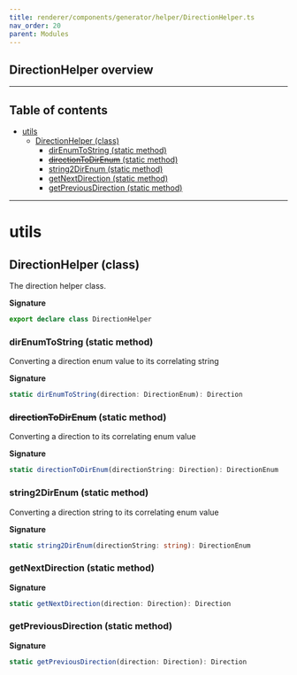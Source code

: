 ```yaml
---
title: renderer/components/generator/helper/DirectionHelper.ts
nav_order: 20
parent: Modules
---
```


## DirectionHelper overview

---

<h2 class="text-delta">Table of contents</h2>

- [utils](#utils)
  - [DirectionHelper (class)](#directionhelper-class)
    - [dirEnumToString (static method)](#direnumtostring-static-method)
    - [~~directionToDirEnum~~ (static method)](#directiontodirenum-static-method)
    - [string2DirEnum (static method)](#string2direnum-static-method)
    - [getNextDirection (static method)](#getnextdirection-static-method)
    - [getPreviousDirection (static method)](#getpreviousdirection-static-method)

---

# utils

## DirectionHelper (class)

The direction helper class.

**Signature**

```ts
export declare class DirectionHelper
```

### dirEnumToString (static method)

Converting a direction enum value to its correlating string

**Signature**

```ts
static dirEnumToString(direction: DirectionEnum): Direction
```

### ~~directionToDirEnum~~ (static method)

Converting a direction to its correlating enum value

**Signature**

```ts
static directionToDirEnum(directionString: Direction): DirectionEnum
```

### string2DirEnum (static method)

Converting a direction string to its correlating enum value

**Signature**

```ts
static string2DirEnum(directionString: string): DirectionEnum
```

### getNextDirection (static method)

**Signature**

```ts
static getNextDirection(direction: Direction): Direction
```

### getPreviousDirection (static method)

**Signature**

```ts
static getPreviousDirection(direction: Direction): Direction
```
